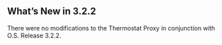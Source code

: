 ## What’s New in 3.2.2

There were no modifications to the Thermostat Proxy in conjunction with O.S. Release 3.2.2.

